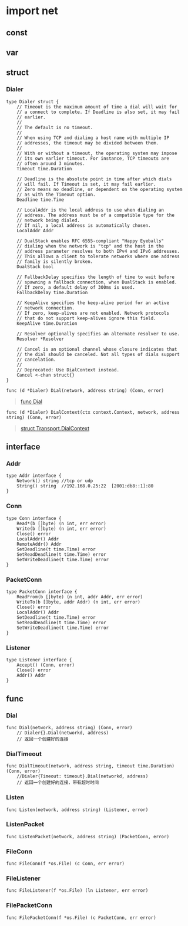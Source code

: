 # import net

## const


## var
	

## struct
### Dialer
	type Dialer struct {
		// Timeout is the maximum amount of time a dial will wait for
		// a connect to complete. If Deadline is also set, it may fail
		// earlier.
		//
		// The default is no timeout.
		//
		// When using TCP and dialing a host name with multiple IP
		// addresses, the timeout may be divided between them.
		//
		// With or without a timeout, the operating system may impose
		// its own earlier timeout. For instance, TCP timeouts are
		// often around 3 minutes.
		Timeout time.Duration

		// Deadline is the absolute point in time after which dials
		// will fail. If Timeout is set, it may fail earlier.
		// Zero means no deadline, or dependent on the operating system
		// as with the Timeout option.
		Deadline time.Time

		// LocalAddr is the local address to use when dialing an
		// address. The address must be of a compatible type for the
		// network being dialed.
		// If nil, a local address is automatically chosen.
		LocalAddr Addr

		// DualStack enables RFC 6555-compliant "Happy Eyeballs"
		// dialing when the network is "tcp" and the host in the
		// address parameter resolves to both IPv4 and IPv6 addresses.
		// This allows a client to tolerate networks where one address
		// family is silently broken.
		DualStack bool

		// FallbackDelay specifies the length of time to wait before
		// spawning a fallback connection, when DualStack is enabled.
		// If zero, a default delay of 300ms is used.
		FallbackDelay time.Duration

		// KeepAlive specifies the keep-alive period for an active
		// network connection.
		// If zero, keep-alives are not enabled. Network protocols
		// that do not support keep-alives ignore this field.
		KeepAlive time.Duration

		// Resolver optionally specifies an alternate resolver to use.
		Resolver *Resolver

		// Cancel is an optional channel whose closure indicates that
		// the dial should be canceled. Not all types of dials support
		// cancelation.
		//
		// Deprecated: Use DialContext instead.
		Cancel <-chan struct{}
	}

	func (d *Dialer) Dial(network, address string) (Conn, error)
>[func Dial](#dial)

	func (d *Dialer) DialContext(ctx context.Context, network, address string) (Conn, error)
>[struct Transport.DialContext](13.02.net.http.md#Transport)

## interface
### Addr
	type Addr interface {
		Network() string //tcp or udp
		String() string  //192.168.0.25:22  [2001:db8::1]:80
	}

### Conn
	type Conn interface {
		Read*(b []byte) (n int, err error)
		Write(b []byte) (n int, err error)
		Close() error
		LocalAddr() Addr
		RemoteAddr() Addr
		SetDeadline(t time.Time) error
		SetReadDeadline(t time.Time) error
		SetWriteDeadline(t time.Time) error
	}

### PacketConn
	type PacketConn interface {
		ReadFrom(b []byte) (n int, addr Addr, err error)
		WriteTo(b []byte, addr Addr) (n int, err error)
		Close() error
		LocalAddr() Addr
		SetDeadline(t time.Time) error
		SetReadDeadline(t time.Time) error
		SetWriteDeadline(t time.Time) error
	}

### Listener
	type Listener interface {
		Accept() (Conn, error)
		Close() error
		Addr() Addr
	}

## func
### Dial
	func Dial(network, address string) (Conn, error)
		// Dialer{}.Dial(networkd, address)
		// 返回一个创建好的连接

### DialTimeout
	func DialTimeout(network, address string, timeout time.Duration) (Conn, error)
		//Dialer{Timeout: timeout}.Dial(networkd, address)
		// 返回一个创建好的连接，带有超时时间

### Listen
	func Listen(network, address string) (Listener, error)

### ListenPacket
	func ListenPacket(network, address string) (PacketConn, error)

### FileConn
	func FileConn(f *os.File) (c Conn, err error)

### FileListener
	func FileListener(f *os.File) (ln Listener, err error)

### FilePacketConn
	func FilePacketConn(f *os.File) (c PacketConn, err error)




